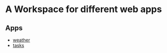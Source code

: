 # A Workspace for different web apps

## Apps

- [weather](/apps/weather/README.md)
- [tasks](/apps/weather/README.md)
